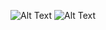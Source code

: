 ![Alt Text](https://media.giphy.com/media/3ornk57KwDXf81rjWM/giphy.gif)
![Alt Text](https://media.giphy.com/media/SmYqlOh9GtnuAe4SwB/giphy.gif)
